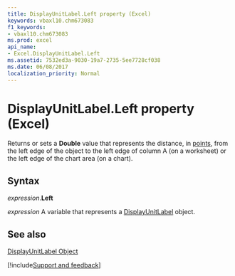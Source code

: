 ```yaml
---
title: DisplayUnitLabel.Left property (Excel)
keywords: vbaxl10.chm673083
f1_keywords:
- vbaxl10.chm673083
ms.prod: excel
api_name:
- Excel.DisplayUnitLabel.Left
ms.assetid: 7532ed3a-9030-19a7-2735-5ee7728cf038
ms.date: 06/08/2017
localization_priority: Normal
---
```



# DisplayUnitLabel.Left property (Excel)

Returns or sets a  **Double** value that represents the distance, in [points](../language/glossary/vbe-glossary.md#point), from the left edge of the object to the left edge of column A (on a worksheet) or the left edge of the chart area (on a chart).


## Syntax

_expression_.**Left**

_expression_ A variable that represents a [DisplayUnitLabel](Excel.DisplayUnitLabel-graph-property.md) object.


## See also


[DisplayUnitLabel Object](Excel.DisplayUnitLabel(object).md)

[!include[Support and feedback](~/includes/feedback-boilerplate.md)]